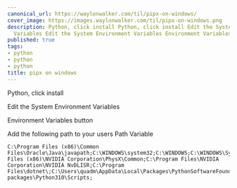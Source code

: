 ```yaml
---
canonical_url: https://waylonwalker.com/til/pipx-on-windows/
cover_image: https://images.waylonwalker.com/til/pipx-on-windows.png
description: Python, click install Python, click install Edit the System Environment
  Variables Edit the System Environment Variables Environment Variables button Environment
published: true
tags:
- python
- python
- python
title: pipx on windows
---
```


Python, click install

Edit the System Environment Variables

Environment Variables button

Add the following path to your users Path Variable

```
C:\Program Files (x86)\Common Files\Oracle\Java\javapath;C:\WINDOWS\system32;C:\WINDOWS;C:\WINDOWS\System32\Wbem;C:\WINDOWS\System32\WindowsPowerShell\v1.0\;C:\WINDOWS\System32\OpenSSH\;C:\Program Files (x86)\NVIDIA Corporation\PhysX\Common;C:\Program Files\NVIDIA Corporation\NVIDIA NvDLISR;C:\Program Files\dotnet\;C:\Users\quadm\AppData\Local\Packages\PythonSoftwareFoundation.Python.3.10_qbz5n2kfra8p0\LocalCache\local-packages\Python310\Scripts;
```